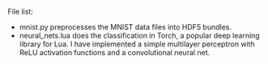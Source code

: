File list:
- mnist.py preprocesses the MNIST data files into HDF5 bundles. 
- neural\_nets.lua does the classification in Torch, a popular deep learning library for Lua. I have implemented a simple multilayer perceptron with ReLU activation functions and a convolutional neural net.
